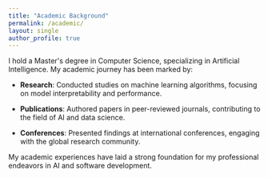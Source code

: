 ```yaml
---
title: "Academic Background"
permalink: /academic/
layout: single
author_profile: true
---
```


I hold a Master's degree in Computer Science, specializing in Artificial Intelligence. My academic journey has been marked by:

- **Research**: Conducted studies on machine learning algorithms, focusing on model interpretability and performance.

- **Publications**: Authored papers in peer-reviewed journals, contributing to the field of AI and data science.

- **Conferences**: Presented findings at international conferences, engaging with the global research community.

My academic experiences have laid a strong foundation for my professional endeavors in AI and software development.
